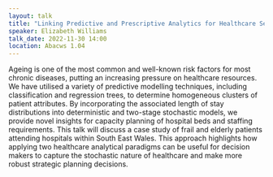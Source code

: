 ```yaml
---
layout: talk
title: "Linking Predictive and Prescriptive Analytics for Healthcare Services: The Case of Frail and Elderly Patients"
speaker: Elizabeth Williams
talk_date: 2022-11-30 14:00
location: Abacws 1.04
---
```

Ageing is one of the most common and well-known risk factors for most chronic diseases, putting an increasing pressure on healthcare resources. We have utilised a variety of predictive modelling techniques, including classification and regression trees, to determine homogeneous clusters of patient attributes. By incorporating the associated length of stay distributions into deterministic and two-stage stochastic models, we provide novel insights for capacity planning of hospital beds and staffing requirements. This talk will discuss a case study of frail and elderly patients attending hospitals within South East Wales. This approach highlights how applying two healthcare analytical paradigms can be useful for decision makers to capture the stochastic nature of healthcare and make more robust strategic planning decisions.

